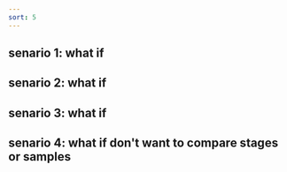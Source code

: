 ```yaml
---
sort: 5
---
```



## senario 1: what if

## senario 2: what if

## senario 3: what if


## senario 4: what if don't want to compare stages or samples
